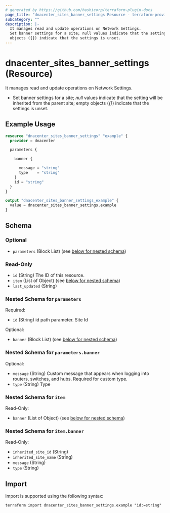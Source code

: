 ```yaml
---
# generated by https://github.com/hashicorp/terraform-plugin-docs
page_title: "dnacenter_sites_banner_settings Resource - terraform-provider-dnacenter"
subcategory: ""
description: |-
  It manages read and update operations on Network Settings.
  Set banner settings for a site; null values indicate that the setting will be inherited from the parent site; empty
  objects ({}) indicate that the settings is unset.
---
```


# dnacenter_sites_banner_settings (Resource)

It manages read and update operations on Network Settings.

- Set banner settings for a site; *null* values indicate that the setting will be inherited from the parent site; empty
objects (*{}*) indicate that the settings is unset.

## Example Usage

```terraform
resource "dnacenter_sites_banner_settings" "example" {
  provider = dnacenter

  parameters {

    banner {

      message = "string"
      type    = "string"
    }
    id = "string"
  }
}

output "dnacenter_sites_banner_settings_example" {
  value = dnacenter_sites_banner_settings.example
}
```

<!-- schema generated by tfplugindocs -->
## Schema

### Optional

- `parameters` (Block List) (see [below for nested schema](#nestedblock--parameters))

### Read-Only

- `id` (String) The ID of this resource.
- `item` (List of Object) (see [below for nested schema](#nestedatt--item))
- `last_updated` (String)

<a id="nestedblock--parameters"></a>
### Nested Schema for `parameters`

Required:

- `id` (String) id path parameter. Site Id

Optional:

- `banner` (Block List) (see [below for nested schema](#nestedblock--parameters--banner))

<a id="nestedblock--parameters--banner"></a>
### Nested Schema for `parameters.banner`

Optional:

- `message` (String) Custom message that appears when logging into routers, switches, and hubs. Required for custom type.
- `type` (String) Type



<a id="nestedatt--item"></a>
### Nested Schema for `item`

Read-Only:

- `banner` (List of Object) (see [below for nested schema](#nestedobjatt--item--banner))

<a id="nestedobjatt--item--banner"></a>
### Nested Schema for `item.banner`

Read-Only:

- `inherited_site_id` (String)
- `inherited_site_name` (String)
- `message` (String)
- `type` (String)

## Import

Import is supported using the following syntax:

```shell
terraform import dnacenter_sites_banner_settings.example "id:=string"
```
